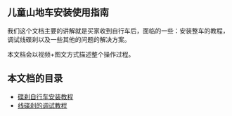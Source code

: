 ## 儿童山地车安装使用指南
我们这个文档主要的讲解就是买家收到自行车后，面临的一些：安装整车的教程，调试线碟刹以及一些其他的问题的解决方案。

本文档会以视频+图文方式描述整个操作过程。

## 本文档的目录

 - [碟刹自行车安装教程](/help/anzhuang.md)
 - [线碟刹的调试教程](/help/xiandiesha.md)